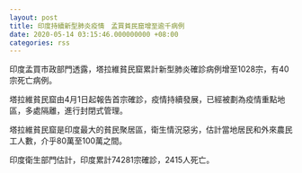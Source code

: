 ```yaml
---
layout: post
title: 印度持續新型肺炎疫情　孟買貧民窟增至逾千病例
date: 2020-05-14 03:15:46.000000000 +08:00
categories: rss
---
```


印度孟買市政部門透露，塔拉維貧民窟累計新型肺炎確診病例增至1028宗，有40宗死亡病例。

塔拉維貧民窟由4月1日起報告首宗確診，疫情持續發展，已經被劃為疫情重點地區，多處隔離，進行封閉式管理。

塔拉維貧民窟是印度最大的貧民聚居區，衛生情況惡劣，估計當地居民和外來農民工人數，介乎80萬至100萬之間。

印度衛生部門估計，印度累計74281宗確診，2415人死亡。
